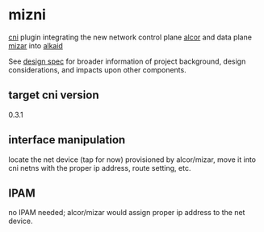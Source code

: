 # mizni
[cni](https://github.com/containernetworking/cni/blob/master/SPEC.md) plugin integrating the new network control plane [alcor](https://github.com/futurewei-cloud/AlcorControlAgent.git) and data plane [mizar](https://github.com/futurewei-cloud/Mizar.git) into [alkaid](https://github.com/futurewei-cloud/alkaid.git)

See [design spec](https://github.com/futurewei-cloud/alkaid/blob/master/docs/design-proposals/network/NICAndVPCSupportInAlkaid.md) for broader information of project background, design considerations, and impacts upon other components.

## target cni version
0.3.1

## interface manipulation
locate the net device (tap for now) provisioned by alcor/mizar, move it into cni netns with the proper ip address, route setting, etc.

## IPAM
no IPAM needed; alcor/mizar would assign proper ip address to the net device.
